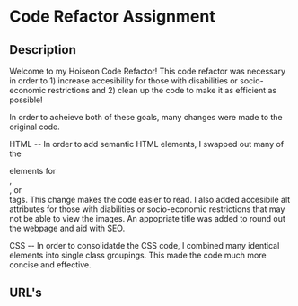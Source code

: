 # Code Refactor Assignment 

## Description
Welcome to my Hoiseon Code Refactor! This code refactor was necessary in order to 1) increase accesibility for those with disabilities or socio-economic restrictions and 2) clean up the code to make it as efficient as possible! 

In order to acheieve both of these goals, many changes were made to the original code. 

HTML -- In order to add semantic HTML elements, I swapped out many of the <div> elements for <section>, <article>, or <aside> tags. This change makes the code easier to read. I also added accesibile alt attributes for those with diabilities or socio-economic restrictions that may not be able to view the images. An appopriate title was added to round out the webpage and aid with SEO. 

CSS -- In order to consolidatde the CSS code, I combined many identical elements into single class groupings. This made the code much more concise and effective. 

## URL's 


